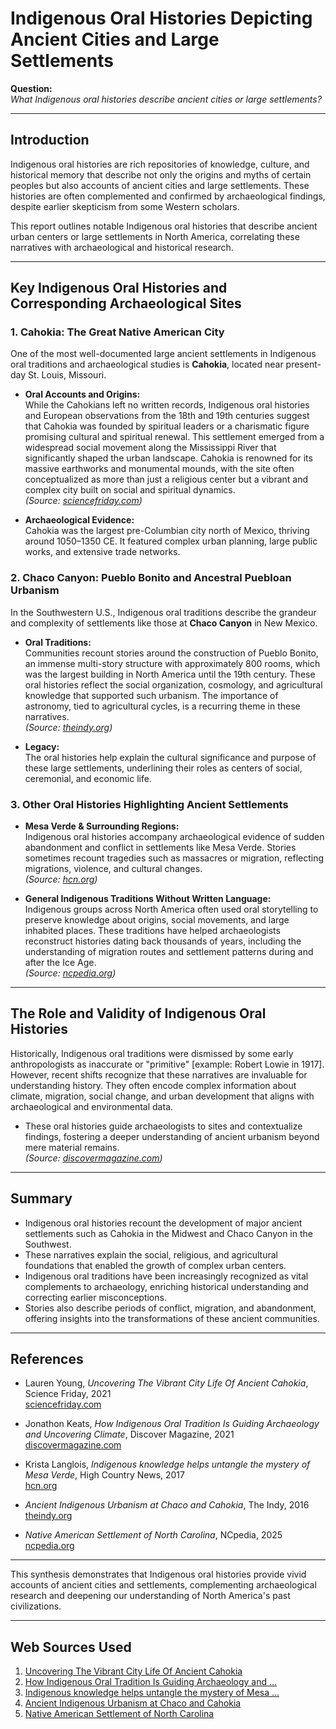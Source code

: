 # Indigenous Oral Histories Depicting Ancient Cities and Large Settlements

**Question:**  
*What Indigenous oral histories describe ancient cities or large settlements?*

---

## Introduction

Indigenous oral histories are rich repositories of knowledge, culture, and historical memory that describe not only the origins and myths of certain peoples but also accounts of ancient cities and large settlements. These histories are often complemented and confirmed by archaeological findings, despite earlier skepticism from some Western scholars.

This report outlines notable Indigenous oral histories that describe ancient urban centers or large settlements in North America, correlating these narratives with archaeological and historical research.

---

## Key Indigenous Oral Histories and Corresponding Archaeological Sites

### 1. Cahokia: The Great Native American City

One of the most well-documented large ancient settlements in Indigenous oral traditions and archaeological studies is **Cahokia**, located near present-day St. Louis, Missouri.

- **Oral Accounts and Origins:**  
  While the Cahokians left no written records, Indigenous oral histories and European observations from the 18th and 19th centuries suggest that Cahokia was founded by spiritual leaders or a charismatic figure promising cultural and spiritual renewal. This settlement emerged from a widespread social movement along the Mississippi River that significantly shaped the urban landscape. Cahokia is renowned for its massive earthworks and monumental mounds, with the site often conceptualized as more than just a religious center but a vibrant and complex city built on social and spiritual dynamics.  
  *(Source: [sciencefriday.com](https://www.sciencefriday.com/articles/cahokia-native-american-city/))*

- **Archaeological Evidence:**  
  Cahokia was the largest pre-Columbian city north of Mexico, thriving around 1050–1350 CE. It featured complex urban planning, large public works, and extensive trade networks.

### 2. Chaco Canyon: Pueblo Bonito and Ancestral Puebloan Urbanism

In the Southwestern U.S., Indigenous oral traditions describe the grandeur and complexity of settlements like those at **Chaco Canyon** in New Mexico.

- **Oral Traditions:**  
  Communities recount stories around the construction of Pueblo Bonito, an immense multi-story structure with approximately 800 rooms, which was the largest building in North America until the 19th century. These oral histories reflect the social organization, cosmology, and agricultural knowledge that supported such urbanism. The importance of astronomy, tied to agricultural cycles, is a recurring theme in these narratives.  
  *(Source: [theindy.org](https://www.theindy.org/article/809))*

- **Legacy:**  
  The oral histories help explain the cultural significance and purpose of these large settlements, underlining their roles as centers of social, ceremonial, and economic life.

### 3. Other Oral Histories Highlighting Ancient Settlements

- **Mesa Verde & Surrounding Regions:**  
  Indigenous oral histories accompany archaeological evidence of sudden abandonment and conflict in settlements like Mesa Verde. Stories sometimes recount tragedies such as massacres or migration, reflecting migrations, violence, and cultural changes.  
  *(Source: [hcn.org](https://www.hcn.org/issues/49-17/features-archaeology-indigenous-knowledge-untangles-the-mystery-of-mesa-verde/))*

- **General Indigenous Traditions Without Written Language:**  
  Indigenous groups across North America often used oral storytelling to preserve knowledge about origins, social movements, and large inhabited places. These traditions have helped archaeologists reconstruct histories dating back thousands of years, including the understanding of migration routes and settlement patterns during and after the Ice Age.  
  *(Source: [ncpedia.org](https://www.ncpedia.org/history/early/native-settlement))*

---

## The Role and Validity of Indigenous Oral Histories

Historically, Indigenous oral traditions were dismissed by some early anthropologists as inaccurate or "primitive" [example: Robert Lowie in 1917]. However, recent shifts recognize that these narratives are invaluable for understanding history. They often encode complex information about climate, migration, social change, and urban development that aligns with archaeological and environmental data.

- These oral histories guide archaeologists to sites and contextualize findings, fostering a deeper understanding of ancient urbanism beyond mere material remains.  
*(Source: [discovermagazine.com](https://www.discovermagazine.com/planet-earth/how-indigenous-oral-tradition-is-guiding-archaeology-and-uncovering-climate))*

---

## Summary

- Indigenous oral histories recount the development of major ancient settlements such as Cahokia in the Midwest and Chaco Canyon in the Southwest.
- These narratives explain the social, religious, and agricultural foundations that enabled the growth of complex urban centers.
- Indigenous oral traditions have been increasingly recognized as vital complements to archaeology, enriching historical understanding and correcting earlier misconceptions.
- Stories also describe periods of conflict, migration, and abandonment, offering insights into the transformations of these ancient communities.

---

## References

- Lauren Young, *Uncovering The Vibrant City Life Of Ancient Cahokia*, Science Friday, 2021  
  [sciencefriday.com](https://www.sciencefriday.com/articles/cahokia-native-american-city/)

- Jonathon Keats, *How Indigenous Oral Tradition Is Guiding Archaeology and Uncovering Climate*, Discover Magazine, 2021  
  [discovermagazine.com](https://www.discovermagazine.com/planet-earth/how-indigenous-oral-tradition-is-guiding-archaeology-and-uncovering-climate)

- Krista Langlois, *Indigenous knowledge helps untangle the mystery of Mesa Verde*, High Country News, 2017  
  [hcn.org](https://www.hcn.org/issues/49-17/features-archaeology-indigenous-knowledge-untangles-the-mystery-of-mesa-verde/)

- *Ancient Indigenous Urbanism at Chaco and Cahokia*, The Indy, 2016  
  [theindy.org](https://www.theindy.org/article/809)

- *Native American Settlement of North Carolina*, NCpedia, 2025  
  [ncpedia.org](https://www.ncpedia.org/history/early/native-settlement)

---

This synthesis demonstrates that Indigenous oral histories provide vivid accounts of ancient cities and settlements, complementing archaeological research and deepening our understanding of North America's past civilizations.

---
## Web Sources Used

1. [Uncovering The Vibrant City Life Of Ancient Cahokia](https://www.sciencefriday.com/articles/cahokia-native-american-city/)
2. [How Indigenous Oral Tradition Is Guiding Archaeology and ...](https://www.discovermagazine.com/planet-earth/how-indigenous-oral-tradition-is-guiding-archaeology-and-uncovering-climate)
3. [Indigenous knowledge helps untangle the mystery of Mesa ...](https://www.hcn.org/issues/49-17/features-archaeology-indigenous-knowledge-untangles-the-mystery-of-mesa-verde/)
4. [Ancient Indigenous Urbanism at Chaco and Cahokia](https://www.theindy.org/article/809)
5. [Native American Settlement of North Carolina](https://www.ncpedia.org/history/early/native-settlement)

